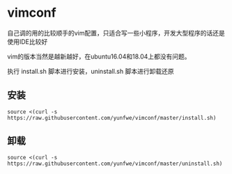 # vimconf
自己调的用的比较顺手的vim配置，只适合写一些小程序，开发大型程序的话还是使用IDE比较好

vim的版本当然是越新越好，在ubuntu16.04和18.04上都没有问题。

执行 install.sh 脚本进行安装，uninstall.sh 脚本进行卸载还原

## 安装

`source <(curl -s https://raw.githubusercontent.com/yunfwe/vimconf/master/install.sh)`

## 卸载

`source <(curl -s https://raw.githubusercontent.com/yunfwe/vimconf/master/uninstall.sh)`
